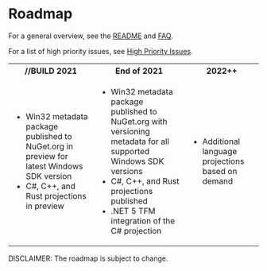 # Roadmap

For a general overview, see the [README](https://github.com/microsoft/win32metadata/tree/master) and [FAQ](https://github.com/microsoft/win32metadata/blob/master/docs/faq.md).

For a list of high priority issues, see [High Priority Issues](https://github.com/microsoft/win32metadata/projects/1).

<table>
  <tbody>
    <tr>
      <th>//BUILD 2021</th>
      <th>End of 2021</th>
      <th>2022++</th>
    </tr>
    <tr>
      <td>
        <ul>
            <li>Win32 metadata package published to NuGet.org in preview for latest Windows SDK version</li>
            <li>C#, C++, and Rust projections in preview</li>
         </ul>
     </td>
      <td>
        <ul>
            <li>Win32 metadata package published to NuGet.org with versioning metadata for all supported Windows SDK versions</li>
            <li>C#, C++, and Rust projections published</li>
            <li>.NET 5 TFM integration of the C# projection</li>
         </ul>
     </td>
    <td>
        <ul>
            <li>Additional language projections based on demand</li>
         </ul>
     </td>
    </tr>
  </tbody>
</table>

DISCLAIMER: The roadmap is subject to change.